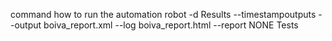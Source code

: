 command how to run the automation 
robot -d Results --timestampoutputs --output boiva_report.xml --log boiva_report.html --report NONE Tests